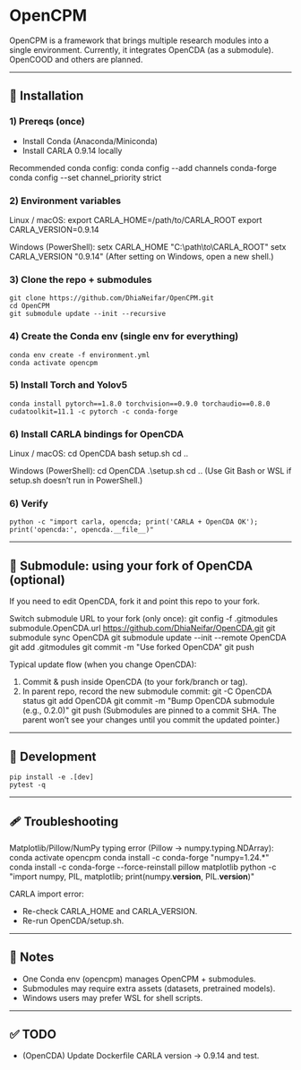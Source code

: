# OpenCPM

OpenCPM is a framework that brings multiple research modules into a single environment.
Currently, it integrates OpenCDA (as a submodule). OpenCOOD and others are planned.

---

## 🚀 Installation

### 1) Prereqs (once)
- Install Conda (Anaconda/Miniconda)
- Install CARLA 0.9.14 locally

Recommended conda config:
    conda config --add channels conda-forge
    conda config --set channel_priority strict

### 2) Environment variables
Linux / macOS:
    export CARLA_HOME=/path/to/CARLA_ROOT
    export CARLA_VERSION=0.9.14

Windows (PowerShell):
    setx CARLA_HOME "C:\path\to\CARLA_ROOT"
    setx CARLA_VERSION "0.9.14"
(After setting on Windows, open a new shell.)

### 3) Clone the repo + submodules
    git clone https://github.com/DhiaNeifar/OpenCPM.git
    cd OpenCPM
    git submodule update --init --recursive

### 4) Create the Conda env (single env for everything)
    conda env create -f environment.yml
    conda activate opencpm
    
### 5) Install Torch and Yolov5
    conda install pytorch==1.8.0 torchvision==0.9.0 torchaudio==0.8.0 cudatoolkit=11.1 -c pytorch -c conda-forge

### 6) Install CARLA bindings for OpenCDA
Linux / macOS:
    cd OpenCDA
    bash setup.sh
    cd ..

Windows (PowerShell):
    cd OpenCDA
    .\setup.sh
    cd ..
(Use Git Bash or WSL if setup.sh doesn’t run in PowerShell.)

### 6) Verify
    python -c "import carla, opencda; print('CARLA + OpenCDA OK'); print('opencda:', opencda.__file__)"

---

## 🔗 Submodule: using your fork of OpenCDA (optional)

If you need to edit OpenCDA, fork it and point this repo to your fork.

Switch submodule URL to your fork (only once):
    git config -f .gitmodules submodule.OpenCDA.url https://github.com/DhiaNeifar/OpenCDA.git
    git submodule sync OpenCDA
    git submodule update --init --remote OpenCDA
    git add .gitmodules
    git commit -m "Use forked OpenCDA"
    git push

Typical update flow (when you change OpenCDA):
1) Commit & push inside OpenCDA (to your fork/branch or tag).
2) In parent repo, record the new submodule commit:
       git -C OpenCDA status
       git add OpenCDA
       git commit -m "Bump OpenCDA submodule (e.g., 0.2.0)"
       git push
(Submodules are pinned to a commit SHA. The parent won’t see your changes until you commit the updated pointer.)

---

## 🧪 Development
    pip install -e .[dev]
    pytest -q

---

## 🩹 Troubleshooting

Matplotlib/Pillow/NumPy typing error (Pillow → numpy.typing.NDArray):
    conda activate opencpm
    conda install -c conda-forge "numpy=1.24.*"
    conda install -c conda-forge --force-reinstall pillow matplotlib
    python -c "import numpy, PIL, matplotlib; print(numpy.__version__, PIL.__version__)"

CARLA import error:
- Re-check CARLA_HOME and CARLA_VERSION.
- Re-run OpenCDA/setup.sh.

---

## 📌 Notes
- One Conda env (opencpm) manages OpenCPM + submodules.
- Submodules may require extra assets (datasets, pretrained models).
- Windows users may prefer WSL for shell scripts.

---

## ✅ TODO
- (OpenCDA) Update Dockerfile CARLA version → 0.9.14 and test.
